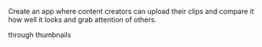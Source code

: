 Create an app where content creators can upload their clips and compare it how well it looks and grab attention of others. 

through thumbnails
